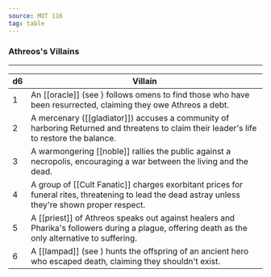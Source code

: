 ```yaml
---
source: MOT 116
tag: table
---
```


### Athreos's Villains
---
|d6|Villain|
|----|------------|
|1|An [[oracle]] (see ) follows omens to find those who have been resurrected, claiming they owe Athreos a debt.|
|2|A mercenary ([[gladiator]]) accuses a community of harboring Returned and threatens to claim their leader's life to restore the balance.|
|3|A warmongering [[noble]] rallies the public against a necropolis, encouraging a war between the living and the dead.|
|4|A group of [[Cult Fanatic]] charges exorbitant prices for funeral rites, threatening to lead the dead astray unless they're shown proper respect.|
|5|A [[priest]] of Athreos speaks out against healers and Pharika's followers during a plague, offering death as the only alternative to suffering.|
|6|A [[lampad]] (see ) hunts the offspring of an ancient hero who escaped death, claiming they shouldn't exist.|

